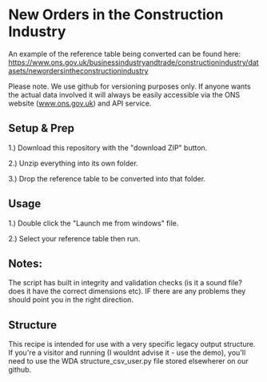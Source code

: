 # New Orders in the Construction Industry

An example of the reference table being converted can be found here:
https://www.ons.gov.uk/businessindustryandtrade/constructionindustry/datasets/newordersintheconstructionindustry

Please note. We use github for versioning purposes only. If anyone wants the actual data involved it will always be easily accessible via the ONS website (www.ons.gov.uk) and API service.


## Setup & Prep
1.) Download this repository with the "download ZIP" button.

2.) Unzip everything into its own folder.

3.) Drop the reference table to be converted into that folder.



## Usage
1.) Double click the "Launch me from windows" file.

2.) Select your reference table then run.


## Notes:
The script has built in integrity and validation checks (is it a sound file? does it have the correct dimensions etc). IF there are any problems they should point you in the right direction.

## Structure

This recipe is intended for use with a very specific legacy output structure. If you're a visitor and running (I wouldnt advise it - use the demo), you'll need to use the WDA structure_csv_user.py file stored elsewherer on our github.
